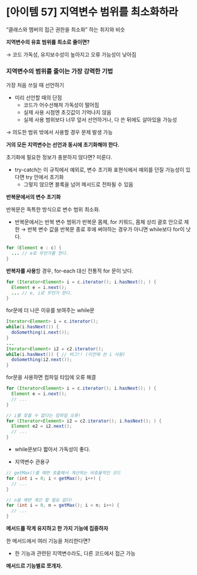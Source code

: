 # [아이템 57] 지역변수 범위를 최소화하라

“클래스와 멤버의 접근 권한을 최소화” 하는 취지와 비슷

**지역변수의 유효 범위를 최소로 줄이면?**

→ 코드 가독성, 유지보수성이 높아지고 오류 가능성이 낮아짐

### 지역변수의 범위를 줄이는 가장 강력한 기법

가장 처음 쓰일 때 선언하기

- 미리 선언할 때의 단점
    - 코드가 어수선해져 가독성이 떨어짐
    - 실제 사용 시점엔 초깃값이 기억나지 않음
    - 실제 사용 범위보다 너무 앞서 선언하거나, 다 쓴 뒤에도 살아있을 가능성

→ 의도한 범위 밖에서 사용할 경우 문제 발생 가능

**거의 모든 지역변수는 선언과 동시에 초기화해야 한다.**

초기화에 필요한 정보가 충분하지 않다면? 미룬다.

- try-catch는 이 규칙에서 예외로, 변수 초기화 표현식에서 예외를 던질 가능성이 있다면 try 안에서 초기화
    - 그렇지 않으면 블록을 넘어 메서드로 전파될 수 있음

**반복문에서의 변수 초기화**

반복문은 독특한 방식으로 변수 범위 최소화.

- 반복문에서는 반복 변수 범위가 반복문 몸체, for 키워드, 몸체 상리 괄호 안으로 제한
→ 반복 변수 값을 반복문 종료 후에 써야하는 경우가 아니면 while보다 for이 낫다.

```java
for (Element e : c) {
  ... // e로 무언가를 한다.
}
```

**반복자를 사용**할 경우, for-each 대신 전통적 for 문이 낫다.

```java
for (Iterator<Element> i = c.iterator(); i.hasNext(); ) {
  Element e = i.next();
  ... // e, i로 무언가 한다.
}
```

for문에 더 나은 이유를 보여주는 while문

```java
Iterator<Element> i = c.iterator();
while(i.hasNext()) {
  doSomething(i.next());
}
...
Iterator<Element> i2 = c2.iterator();
while(i.hasNext()) { // 버그!! (이전에 쓴 i 사용)
  doSomething(i2.next());
}
```

for문을 사용하면 컴파일 타임에 오류 해결

```java
for (Iterator<Element> i = c.iterator(); i.hasNext(); ) {
  Element e = i.next();
  // ...
}

// i를 찾을 수 없다는 컴파일 오류!
for (Iterator<Element> i2 = c2.iterator(); i.hasNext(); ) {
  Element e2 = i2.next();
  // ...
}
```

- while문보다 짧아서 가독성이 좋다.

- 지역변수 관용구
```java
// getMax()를 매번 호출해서 계산하는 비효율적인 코드
for (int i = 0; i < getMax(); i++) {
  // ...
}

// n을 매번 계산 할 필요 없다!
for (int i = 0, n = getMax(); i < n; i++) {
  // ...
}
```

**메서드를 작게 유지하고 한 가지 기능에 집중하자**

한 메서드에서 여러 기능을 처리한다면?

- 한 기능과 관련된 지역변수라도, 다른 코드에서 접근 가능

**메서드르 기능별로 쪼개자.**
